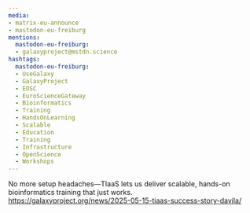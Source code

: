 ```yaml
---
media:
- matrix-eu-announce
- mastodon-eu-freiburg
mentions:
  mastodon-eu-freiburg:
  - galaxyproject@mstdn.science
hashtags:
  mastodon-eu-freiburg:
  - UseGalaxy
  - GalaxyProject
  - EOSC
  - EuroScienceGateway
  - Bioinformatics
  - Training
  - HandsOnLearning
  - Scalable
  - Education
  - Training
  - Infrastructure
  - OpenScience
  - Workshops
---
```

No more setup headaches—TIaaS lets us deliver scalable, hands-on bioinformatics training that just works.
https://galaxyproject.org/news/2025-05-15-tiaas-success-story-davila/
